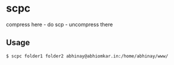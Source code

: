 scpc
====

compress here - do scp - uncompress there


Usage
-----

    $ scpc folder1 folder2 abhinay@abhiomkar.in:/home/abhinay/www/
